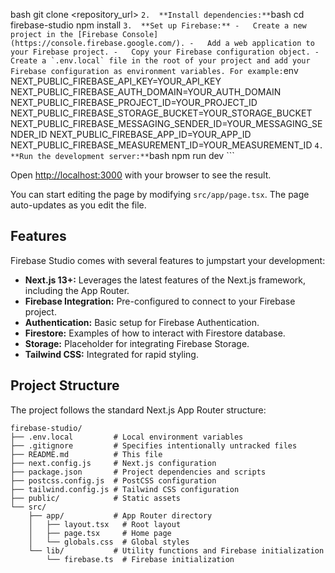 bash
    git clone <repository_url>
    ```
2.  **Install dependencies:**
    ```bash
    cd firebase-studio
    npm install
    ```
3.  **Set up Firebase:**
    -   Create a new project in the [Firebase Console](https://console.firebase.google.com/).
    -   Add a web application to your Firebase project.
    -   Copy your Firebase configuration object.
    -   Create a `.env.local` file in the root of your project and add your Firebase configuration as environment variables. For example:
        ```env
        NEXT_PUBLIC_FIREBASE_API_KEY=YOUR_API_KEY
        NEXT_PUBLIC_FIREBASE_AUTH_DOMAIN=YOUR_AUTH_DOMAIN
        NEXT_PUBLIC_FIREBASE_PROJECT_ID=YOUR_PROJECT_ID
        NEXT_PUBLIC_FIREBASE_STORAGE_BUCKET=YOUR_STORAGE_BUCKET
        NEXT_PUBLIC_FIREBASE_MESSAGING_SENDER_ID=YOUR_MESSAGING_SENDER_ID
        NEXT_PUBLIC_FIREBASE_APP_ID=YOUR_APP_ID
        NEXT_PUBLIC_FIREBASE_MEASUREMENT_ID=YOUR_MEASUREMENT_ID
        ```
4.  **Run the development server:**
    ```bash
    npm run dev
    ```

Open [http://localhost:3000](http://localhost:3000) with your browser to see the result.

You can start editing the page by modifying `src/app/page.tsx`. The page auto-updates as you edit the file.

## Features

Firebase Studio comes with several features to jumpstart your development:

*   **Next.js 13+:** Leverages the latest features of the Next.js framework, including the App Router.
*   **Firebase Integration:** Pre-configured to connect to your Firebase project.
*   **Authentication:** Basic setup for Firebase Authentication.
*   **Firestore:** Examples of how to interact with Firestore database.
*   **Storage:** Placeholder for integrating Firebase Storage.
*   **Tailwind CSS:** Integrated for rapid styling.

## Project Structure

The project follows the standard Next.js App Router structure:

```
firebase-studio/
├── .env.local         # Local environment variables
├── .gitignore         # Specifies intentionally untracked files
├── README.md          # This file
├── next.config.js     # Next.js configuration
├── package.json       # Project dependencies and scripts
├── postcss.config.js  # PostCSS configuration
├── tailwind.config.js # Tailwind CSS configuration
├── public/            # Static assets
└── src/
    ├── app/           # App Router directory
    │   ├── layout.tsx   # Root layout
    │   ├── page.tsx     # Home page
    │   └── globals.css  # Global styles
    └── lib/           # Utility functions and Firebase initialization
        └── firebase.ts  # Firebase initialization

